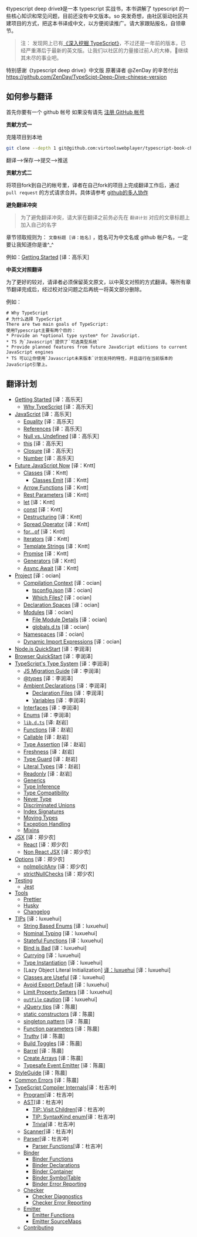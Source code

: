 《typescript deep drive》是一本 typescript 实战书，本书讲解了 typescript 的一些核心知识和常见问题，目前还没有中文版本。so 突发奇想，由社区驱动社区共建项目的方式，把这本书译成中文，以方便阅读推广。请大家跟贴报名，自领章节。

> 注： 发现网上已有[《深入挖掘 TypeScript》](https://rexdainiel.gitbooks.io/typescript/content/)，不过还是一年前的版本，已经严重滞后于最新的英文版。让我们以社区的力量接过前人的大棒，继续其未尽的事业吧。

特别感谢《typescript deep drive》中文版 原著译者 @ZenDay
的辛苦付出
https://github.com/ZenDay/TypeScipt-Deep-Dive-chinese-version

## 如何参与翻译

首先你要有一个 github 帐号 如果没有请先 [注册 GitHub 帐号](https://github.com/join?source=header-home)

**贡献方式一**

克隆项目到本地

```sh
git clone --depth 1 git@github.com:virtoolswebplayer/typescript-book-chinese.git
```

翻译-->保存-->提交-->推送

**贡献方式二**

将项目fork到自己的帐号里，译者在自己fork的项目上完成翻译工作后，通过 `pull request` 的方式请求合并。具体请参考 [github的多人协作](https://gist.github.com/suziewong/4378619)


**避免翻译冲突**

> 为了避免翻译冲突，请大家在翻译之前务必先在 `翻译计划` 对应的文章标题上加入自己的名字

章节领取规则为： `文章标题 [译：姓名]` ，姓名可为中文名或 github 帐户名，一定要让我知道你是谁^\_^

例如：[Getting Started](docs/getting-started.md) [译：高乐天]


**中英文对照翻译**

为了更好的较对，请译者必须保留英文原文，以中英文对照的方式翻译。等所有章节翻译完成后，经过校对没问题之后再统一将英文部分删除。

例如：

```
# Why TypeScript
# 为什么选择 TypeScript
There are two main goals of TypeScript:
使用Typescript主要有两个目的：
* Provide an *optional type system* for JavaScript.
* TS 为`Javascript`提供了`可选类型系统`
* Provide planned features from future JavaScript editions to current JavaScript engines
* TS 可以让你使用`Javascript未来版本`计划支持的特性，并且运行在当前版本的JavaScript引擎上。

```

## 翻译计划

- [Getting Started](docs/getting-started.md) [译：高乐天]
  - [Why TypeScript](docs/why-typescript.md) [译：高乐天]
- [JavaScript](docs/javascript/recap.md) [译：高乐天]
  - [Equality](docs/javascript/equality.md) [译：高乐天]
  - [References](docs/javascript/references.md) [译：高乐天]
  - [Null vs. Undefined](docs/javascript/null-undefined.md) [译：高乐天]
  - [this](docs/javascript/this.md) [译：高乐天]
  - [Closure](docs/javascript/closure.md) [译：高乐天]
  - [Number](docs/javascript/number.md) [译：高乐天]
- [Future JavaScript Now](docs/future-javascript.md) [译：Kntt]
  - [Classes](docs/classes.md) [译：Kntt]
    - [Classes Emit](docs/classes-emit.md) [译：Kntt]
  - [Arrow Functions](docs/arrow-functions.md) [译：Kntt]
  - [Rest Parameters](docs/rest-parameters.md) [译：Kntt]
  - [let](docs/let.md) [译：Kntt]
  - [const](docs/const.md) [译：Kntt]
  - [Destructuring](docs/destructuring.md) [译：Kntt]
  - [Spread Operator](docs/spread-operator.md) [译：Kntt]
  - [for...of](docs/for...of.md) [译：Kntt]
  - [Iterators](docs/iterators.md) [译：Kntt]
  - [Template Strings](docs/template-strings.md) [译：Kntt]
  - [Promise](docs/promise.md) [译：Kntt]
  - [Generators](docs/generators.md) [译：Kntt]
  - [Async Await](docs/async-await.md) [译：Kntt]
- [Project](docs/project/project.md) [译：ocian]
  - [Compilation Context](docs/project/compilation-context.md) [译：ocian]
    - [tsconfig.json](docs/project/tsconfig.md) [译：ocian]
    - [Which Files?](docs/project/files.md) [译：ocian]
  - [Declaration Spaces](docs/project/declarationspaces.md) [译：ocian]
  - [Modules](docs/project/modules.md) [译：ocian]
    - [File Module Details](docs/project/external-modules.md) [译：ocian]
    - [globals.d.ts](docs/project/globals.md) [译：ocian]
  - [Namespaces](docs/project/namespaces.md) [译：ocian]
  - [Dynamic Import Expressions](docs/project/dynamic-import-expressions.md) [译：ocian]
- [Node.js QuickStart](docs/quick/nodejs.md) [译：李润泽]
- [Browser QuickStart](docs/quick/browser.md) [译：李润泽]
- [TypeScript's Type System](docs/types/type-system.md) [译：李润泽]
  - [JS Migration Guide](docs/types/migrating.md) [译：李润泽]
  - [@types](docs/types/@types.md) [译：李润泽]
  - [Ambient Declarations](docs/types/ambient/intro.md) [译：李润泽]
    - [Declaration Files](docs/types/ambient/d.ts.md) [译：李润泽]
    - [Variables](docs/types/ambient/variables.md) [译：李润泽]
  - [Interfaces](docs/types/interfaces.md) [译：李润泽]
  - [Enums](docs/enums.md) [译：李润泽]
  - [`lib.d.ts`](docs/types/lib.d.ts.md) [译: 赵岩]
  - [Functions](docs/types/functions.md) [译：赵岩]
  - [Callable](docs/types/callable.md) [译：赵岩]
  - [Type Assertion](docs/types/type-assertion.md) [译：赵岩]
  - [Freshness](docs/types/freshness.md) [译：赵岩]
  - [Type Guard](docs/types/typeGuard.md) [译：赵岩]
  - [Literal Types](docs/types/literal-types.md) [译：赵岩]
  - [Readonly](docs/types/readonly.md) [译：赵岩]
  - [Generics](docs/types/generics.md)
  - [Type Inference](docs/types/type-inference.md)
  - [Type Compatibility](docs/types/type-compatibility.md)
  - [Never Type](docs/types/never.md)
  - [Discriminated Unions](docs/types/discriminated-unions.md)
  - [Index Signatures](docs/types/index-signatures.md)
  - [Moving Types](docs/types/moving-types.md)
  - [Exception Handling](docs/types/exceptions.md)
  - [Mixins](docs/types/mixins.md)
- [JSX](docs/jsx/tsx.md) [译：郑少农]
  - [React](docs/jsx/react.md) [译：郑少农]
  - [Non React JSX](docs/jsx/others.md) [译：郑少农]
- [Options](docs/options/intro.md) [译：郑少农]
  - [noImplicitAny](docs/options/noImplicitAny.md) [译：郑少农]
  - [strictNullChecks](docs/options/strictNullChecks.md) [译：郑少农]
- [Testing](docs/testing/intro.md)
  - [Jest](docs/testing/jest.md)
- [Tools](docs/tools/intro.md)
  - [Prettier](docs/tools/prettier.md)
  - [Husky](docs/tools/husky.md)
  - [Changelog](docs/tools/changelog.md)
- [TIPs](docs/tips/main.md) [译：luxuehui]
  - [String Based Enums](docs/tips/stringEnums.md) [译：luxuehui]
  - [Nominal Typing](docs/tips/nominalTyping.md) [译：luxuehui]
  - [Stateful Functions](docs/tips/statefulFunctions.md) [译：luxuehui]
  - [Bind is Bad](docs/tips/bind.md) [译：luxuehui]
  - [Currying](docs/tips/currying.md) [译：luxuehui]
  - [Type Instantiation](docs/tips/typeInstantiation.md) [译：luxuehui]
  - [Lazy Object Literal Initialization] [译：luxuehui](docs/tips/lazyObjectLiteralInitialization.md) [译：luxuehui]
  - [Classes are Useful](docs/tips/classesAreUseful.md) [译：luxuehui]
  - [Avoid Export Default](docs/tips/defaultIsBad.md) [译：luxuehui]
  - [Limit Property Setters](docs/tips/propertySetters.md) [译：luxuehui]
  - [`outFile` caution](docs/tips/outFile.md) [译：luxuehui]
  - [JQuery tips](docs/tips/jquery.md) [译：陈晨]
  - [static constructors](docs/tips/staticConstructor.md) [译：陈晨]
  - [singleton pattern](docs/tips/singleton.md) [译：陈晨]
  - [Function parameters](docs/tips/functionParameters.md) [译：陈晨]
  - [Truthy](docs/tips/truthy.md) [译：陈晨]
  - [Build Toggles](docs/tips/build-toggles.md) [译：陈晨]
  - [Barrel](docs/tips/barrel.md) [译：陈晨]
  - [Create Arrays](docs/tips/create-arrays.md) [译：陈晨]
  - [Typesafe Event Emitter](docs/tips/typed-event.md) [译：陈晨]
- [StyleGuide](docs/styleguide/styleguide.md) [译：陈晨]
- [Common Errors](docs/errors/main.md) [译：陈晨]
- [TypeScript Compiler Internals](docs/compiler/overview.md)[译：杜吉冲]
  - [Program](docs/compiler/program.md)[译：杜吉冲]
  - [AST](docs/compiler/ast.md)[译：杜吉冲]
    - [TIP: Visit Children](docs/compiler/ast-tip-children.md)[译：杜吉冲]
    - [TIP: SyntaxKind enum](docs/compiler/ast-tip-syntaxkind.md)[译：杜吉冲]
    - [Trivia](docs/compiler/ast-trivia.md)[译：杜吉冲]
  - [Scanner](docs/compiler/scanner.md)[译：杜吉冲]
  - [Parser](docs/compiler/parser.md)[译：杜吉冲]
    - [Parser Functions](docs/compiler/parser-functions.md)[译：杜吉冲]
  - [Binder](docs/compiler/binder.md)
    - [Binder Functions](docs/compiler/binder-functions.md)
    - [Binder Declarations](docs/compiler/binder-declarations.md)
    - [Binder Container](docs/compiler/binder-container.md)
    - [Binder SymbolTable](docs/compiler/binder-symboltable.md)
    - [Binder Error Reporting](docs/compiler/binder-diagnostics.md)
  - [Checker](docs/compiler/checker.md)
    - [Checker Diagnostics](docs/compiler/checker-global.md)
    - [Checker Error Reporting](docs/compiler/checker-diagnostics.md)
  - [Emitter](docs/compiler/emitter.md)
    - [Emitter Functions](docs/compiler/emitter-functions.md)
    - [Emitter SourceMaps](docs/compiler/emitter-sourcemaps.md)
  - [Contributing](docs/compiler/contributing.md)
